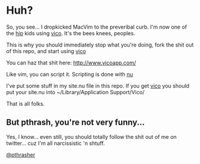 Huh?
====

So, you see... I dropkicked MacVim to the preveribal curb. I'm now one
of the [hip][hipkid] kids using [vico](http://www.vicoapp.com/). It's the bees knees, peoples.
  
This is why you should immediately stop what you're doing, fork the
shit out of this repo, and start using [vico][vapp]
  
You can haz that shit here: http://www.vicoapp.com/
  
Like vim, you can script it. Scripting is done with
[nu][nulang]
  
I've put some stuff in my site.nu file in this repo. If you get [vico][vapp] you
should put your site.nu into ~/Library/Application Support/Vico/
  
That is all folks.
  
But pthrash, you're not very funny...
-------------------------------------

Yes, I know... even still, you should totally follow the shit out of me
on twitter... cuz I'm all narcissistic 'n shtuff.

[@pthrasher][pthrizzle]

[vapp]: http://www.vicoapp.com/ "it's the new vim, friends"
[hipkid]: http://www.sojones.com/wordpress/wp-content/uploads/2009/08/hip-kid-in-headband-300x207.jpg "A very cool kid"
[pthrizzle]: http://twitter.com/philipthrasher "Some stupid programmer kid's twitter."
[nulang]: http://programming.nu/about "The Nu Programming Language"
